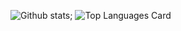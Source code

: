 
![Github stats](https://github-readme-stats.vercel.app/api?username=drewwint&theme=highcontrast&show_icons=true&count_private=true&count_private=true); ![Top Languages Card](https://github-readme-stats.vercel.app/api/top-langs/?username=drewwint&theme=highcontrast&layout=compact)
